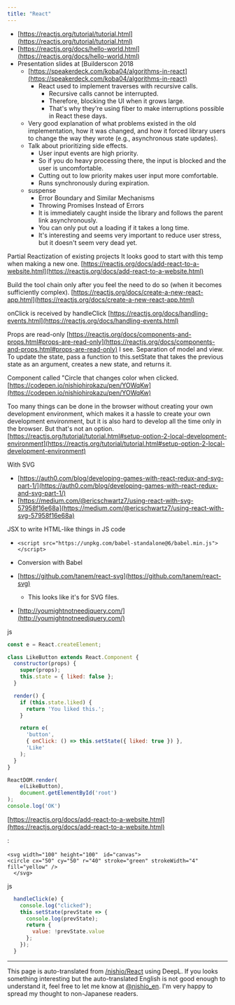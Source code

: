 ```yaml
---
title: "React"
---
```


- [https://reactjs.org/tutorial/tutorial.html](https://reactjs.org/tutorial/tutorial.html)
- [https://reactjs.org/docs/hello-world.html](https://reactjs.org/docs/hello-world.html)
- Presentation slides at [Builderscon 2018
    - [https://speakerdeck.com/koba04/algorithms-in-react](https://speakerdeck.com/koba04/algorithms-in-react)
        - React used to implement traverses with recursive calls.
            - Recursive calls cannot be interrupted.
            - Therefore, blocking the UI when it grows large.
            - That's why they're using fiber to make interruptions possible in React these days.
    - Very good explanation of what problems existed in the old implementation, how it was changed, and how it forced library users to change the way they wrote (e.g., asynchronous state updates).
    - Talk about prioritizing side effects.
        - User input events are high priority.
        - So if you do heavy processing there, the input is blocked and the user is uncomfortable.
        - Cutting out to low priority makes user input more comfortable.
        - Runs synchronously during expiration.
    - suspense
        - Error Boundary and Similar Mechanisms
        - Throwing Promises Instead of Errors
        - It is immediately caught inside the library and follows the parent link asynchronously.
        - You can only put out a loading if it takes a long time.
        - It's interesting and seems very important to reduce user stress, but it doesn't seem very dead yet.

Partial Reactization of existing projects
It looks good to start with this temp when making a new one.
[https://reactjs.org/docs/add-react-to-a-website.html](https://reactjs.org/docs/add-react-to-a-website.html)

Build the tool chain only after you feel the need to do so (when it becomes sufficiently complex).
[https://reactjs.org/docs/create-a-new-react-app.html](https://reactjs.org/docs/create-a-new-react-app.html)

onClick is received by handleClick
[https://reactjs.org/docs/handling-events.html](https://reactjs.org/docs/handling-events.html)

Props are read-only
[https://reactjs.org/docs/components-and-props.html#props-are-read-only](https://reactjs.org/docs/components-and-props.html#props-are-read-only)
I see. Separation of model and view.
To update the state, pass a function to this.setState that takes the previous state as an argument, creates a new state, and returns it.

Component called "Circle that changes color when clicked.
[https://codepen.io/nishiohirokazu/pen/YOWqKw](https://codepen.io/nishiohirokazu/pen/YOWqKw)

Too many things can be done in the browser without creating your own development environment, which makes it a hassle to create your own development environment, but it is also hard to develop all the time only in the browser. But that's not an option.
[https://reactjs.org/tutorial/tutorial.html#setup-option-2-local-development-environment](https://reactjs.org/tutorial/tutorial.html#setup-option-2-local-development-environment)


With SVG
- [https://auth0.com/blog/developing-games-with-react-redux-and-svg-part-1/](https://auth0.com/blog/developing-games-with-react-redux-and-svg-part-1/)
- [https://medium.com/@ericschwartz7/using-react-with-svg-57958f16e68a](https://medium.com/@ericschwartz7/using-react-with-svg-57958f16e68a)

JSX to write HTML-like things in JS code
- `<script src="https://unpkg.com/babel-standalone@6/babel.min.js"></script>`
- Conversion with Babel

- [https://github.com/tanem/react-svg](https://github.com/tanem/react-svg)
    - This looks like it's for SVG files.

- [http://youmightnotneedjquery.com/](http://youmightnotneedjquery.com/)

js

```javascript
const e = React.createElement;

class LikeButton extends React.Component {
  constructor(props) {
    super(props);
    this.state = { liked: false };
  }

  render() {
    if (this.state.liked) {
      return 'You liked this.';
    }

    return e(
      'button',
      { onClick: () => this.setState({ liked: true }) },
      'Like'
    );
  }
}

ReactDOM.render(
    e(LikeButton),
    document.getElementById('root')
);
console.log('OK')
```

[https://reactjs.org/docs/add-react-to-a-website.html](https://reactjs.org/docs/add-react-to-a-website.html)

:

```
<svg width="100" height="100"　id="canvas">
<circle cx="50" cy="50" r="40" stroke="green" strokeWidth="4" fill="yellow" />
  </svg>
```



js

```javascript
  handleClick(e) {
    console.log("clicked");
    this.setState(prevState => {
      console.log(prevState);
      return {
        value: !prevState.value
      };
    });
  }

```


---
This page is auto-translated from [/nishio/React](https://scrapbox.io/nishio/React) using DeepL. If you looks something interesting but the auto-translated English is not good enough to understand it, feel free to let me know at [@nishio_en](https://twitter.com/nishio_en). I'm very happy to spread my thought to non-Japanese readers.